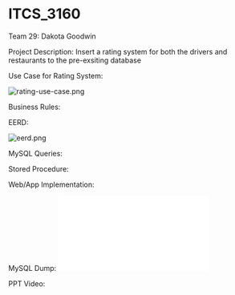 # ITCS_3160

Team 29:
Dakota Goodwin
  
Project Description:
Insert a rating system for both the drivers and restaurants to the pre-exsiting database


Use Case for Rating System:

![rating-use-case.png](https://raw.githubusercontent.com/dgoodw11/ITCS_3160-052/main/images/rating-use-case.png)


Business Rules:


EERD: 

![eerd.png](https://raw.githubusercontent.com/dgoodw11/ITCS_3160-052/main/images/eerd.png)


MySQL Queries:


Stored Procedure:


Web/App Implementation:


MySQL Dump:
![sql_dump.sql](sql_dump.sql)


PPT Video:
